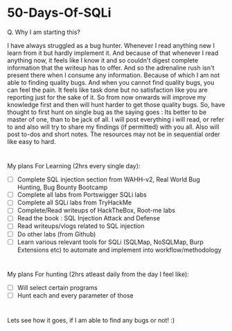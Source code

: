 # 50-Days-Of-SQLi

Q. Why I am starting this? 

I have always struggled as a bug hunter. Whenever I read anything new I learn from it but hardly implement it. And because of that whenever I read anything now, it feels like I know it and so couldn't digest complete information that the writeup has to offer. And so the adrenaline rush isn't present there when I consume any information. Because of which I am not able to finding quality bugs. And when you cannot find quality bugs, you can feel the pain. It feels like task done but no satisfaction like you are reporting just for the sake of it. So from now onwards will improve my knowledge first and then will hunt harder to get those quality bugs. So, have thought to first hunt on single bug as the saying goes : Its better to be master of one, than to be jack of all. I will post everything i will read, or refer to and also will try to share my findings (if permitted) with you all. Also will post to-dos and short notes. 
The resources may not be in sequential order like easy to hard. 
# 

My plans For Learning (2hrs every single day):
- [ ] Complete SQL injection section from WAHH-v2, Real World Bug Hunting, Bug Bounty Bootcamp
- [ ] Complete all labs from Portswigger SQLi labs
- [ ] Complete all SQLi labs from TryHackMe 
- [ ] Complete/Read writeups of HackTheBox, Root-me labs
- [ ] Read the book : SQL Injection Attack and Defense
- [ ] Read writeups/vlogs related to SQL injection
- [ ] Do other labs (from Github)
- [ ] Learn various relevant tools for SQLi (SQLMap, NoSQLMap, Burp Extensions etc) to automate and implement into workflow/methodology
#

My plans For hunting (2hrs atleast daily from the day I feel like):
- [ ]  Will select certain programs
- [ ]  Hunt each and every parameter of those

#

Lets see how it goes, if I am able to find any bugs or not! :) 

